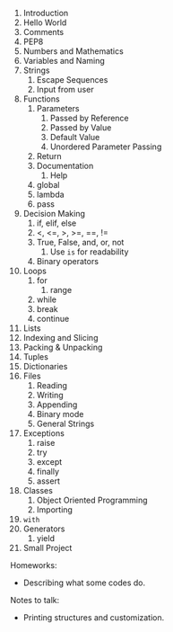 1. Introduction
2. Hello World
3. Comments
4. PEP8
5. Numbers and Mathematics
6. Variables and Naming
7. Strings
    1. Escape Sequences
    2. Input from user
8. Functions
    1. Parameters
        1. Passed by Reference
        2. Passed by Value
        3. Default Value
        4. Unordered Parameter Passing
    2. Return
    3. Documentation
        1. Help
    4. global
    5. lambda
    6. pass
9. Decision Making
    1. if, elif, else
    2. <, <=, >, >=, ==, !=
    2. True, False, and, or, not
        1. Use `is` for readability
    3. Binary operators
10. Loops
    1. for
        1. range
    2. while
    3. break
    4. continue
11. Lists
12. Indexing and Slicing
10. Packing & Unpacking
12. Tuples
13. Dictionaries
9. Files
    1. Reading
    2. Writing
    3. Appending
    4. Binary mode
    5. General Strings
10. Exceptions
    1. raise
    1. try
    1. except
    1. finally
    4. assert
11. Classes
    1. Object Oriented Programming
    2. Importing
11. `with`
12. Generators
    1. yield
12. Small Project

Homeworks:
* Describing what some codes do.

Notes to talk:
* Printing structures and customization.
